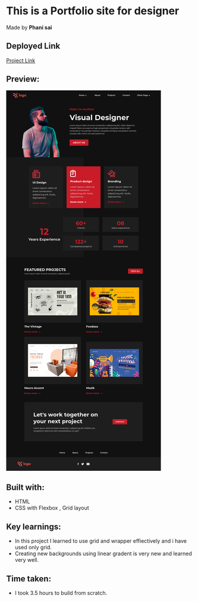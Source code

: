 # This is a Portfolio site for designer

Made by **Phani sai**

## Deployed Link

[Project Link](https://phani-sai-project-14.netlify.app/)

## Preview:

![Desktop view](./desktop.png)

## Built with:
- HTML
- CSS with Flexbox , Grid layout

## Key learnings:

- In this project I learned to use grid and wrapper effiectively and i have used only grid.
- Creating new backgrounds using linear gradent is very new and learned very well.


## Time taken:

- I took 3.5 hours to build from scratch.

